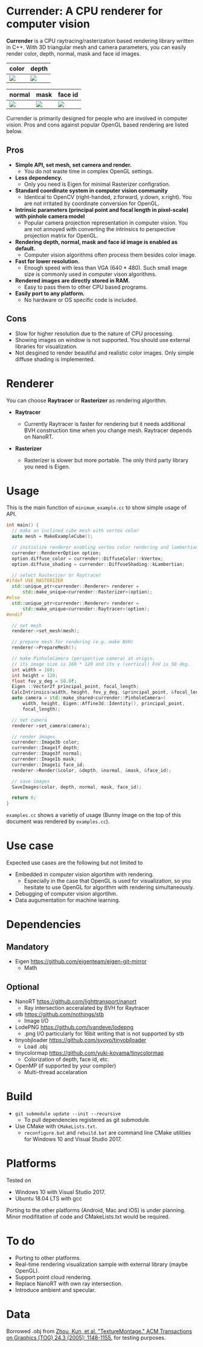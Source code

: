 # Currender: A CPU renderer for computer vision
**Currender** is a CPU raytracing/rasterization based rendering library written in C++.
With 3D triangular mesh and camera parameters, you can easily render color, depth, normal, mask and face id images.

|color|depth|
|---|---|
|![](data/bunny/front_color.png)|![](data/bunny/front_vis_depth.png)|


|normal|mask|face id|
|---|---|---|
|![](data/bunny/front_vis_normal.png)|![](data/bunny/front_mask.png)|![](data/bunny/front_vis_face_id.png)|

Currender is primarily designed for people who are involved in computer vision.
Pros and cons against popular OpenGL based rendering are listed below.
## Pros
- **Simple API, set mesh, set camera and render.**
  - You do not waste time in complex OpenGL settings.
- **Less dependency.**
  - Only you need is Eigen for minimal Rasterizer configration.
- **Standard coordinate system in computer vision community**
  - Identical to OpenCV (right-handed, z:forward, y:down, x:right). You are not irritated by coordinate conversion for OpenGL.
- **Intrinsic parameters (principal point and focal length in pixel-scale) with pinhole camera model**
  - Popular camera projection representation in computer vision. You are not annoyed with converting the intrinsics to perspective projection matrix for OpenGL.
- **Rendering depth, normal, mask and face id image is enabled as default.**
  - Computer vision algorithms often process them besides color image.
- **Fast for lower resolution.**
  -  Enough speed with less than VGA (640 * 480). Such small image size is commonly used in computer vison algorithms.
- **Rendered images are directly stored in RAM.**
  - Easy to pass them to other CPU based programs.
- **Easily port to any platform.**
  - No hardware or OS specific code is included.

## Cons
- Slow for higher resolution due to the nature of CPU processing.
- Showing images on window is not supported. You should use external libraries for visualization.
- Not desgined to render beautiful and realistic color images. Only simple diffuse shading is implemented.

# Renderer
You can choose **Raytracer** or **Rasterizer** as rendering algorithm.  

- **Raytracer**
    - Currently Raytracer is faster for rendering but it needs additional BVH construction time when you change mesh. Raytracer depends on NanoRT.

- **Rasterizer**
    - Rasterizer is slower but more portable. The only third party library you need is Eigen.

# Usage
This is the main function of `minimum_example.cc` to show simple usage of API. 
```C++
int main() {
  // make an inclined cube mesh with vertex color
  auto mesh = MakeExampleCube();

  // initialize renderer enabling vertex color rendering and lambertian shading
  currender::RendererOption option;
  option.diffuse_color = currender::DiffuseColor::kVertex;
  option.diffuse_shading = currender::DiffuseShading::kLambertian;

  // select Rasterizer or Raytracer
#ifdef USE_RASTERIZER
  std::unique_ptr<currender::Renderer> renderer =
      std::make_unique<currender::Rasterizer>(option);
#else
  std::unique_ptr<currender::Renderer> renderer =
      std::make_unique<currender::Raytracer>(option);
#endif

  // set mesh
  renderer->set_mesh(mesh);

  // prepare mesh for rendering (e.g. make BVH)
  renderer->PrepareMesh();

  // make PinholeCamera (perspective camera) at origin.
  // its image size is 160 * 120 and its y (vertical) FoV is 50 deg.
  int width = 160;
  int height = 120;
  float fov_y_deg = 50.0f;
  Eigen ::Vector2f principal_point, focal_length;
  CalcIntrinsics(width, height, fov_y_deg, &principal_point, &focal_length);
  auto camera = std::make_shared<currender::PinholeCamera>(
      width, height, Eigen::Affine3d::Identity(), principal_point,
      focal_length);

  // set camera
  renderer->set_camera(camera);

  // render images
  currender::Image3b color;
  currender::Image1f depth;
  currender::Image3f normal;
  currender::Image1b mask;
  currender::Image1i face_id;
  renderer->Render(&color, &depth, &normal, &mask, &face_id);

  // save images
  SaveImages(color, depth, normal, mask, face_id);

  return 0;
}
```

`examples.cc` shows a varietiy of usage (Bunny image on the top of this document was rendered by  `examples.cc`).

# Use case
Expected use cases are the following but not limited to
- Embedded in computer vision algortihm with rendering.
  - Especially in the case that OpenGL is used for visualization, so you hesitate to use OpenGL for algorithm with rendering simultaneously.
- Debugging of computer vision algortihm.
- Data augumentation for machine learning.

# Dependencies
## Mandatory
- Eigen
    https://github.com/eigenteam/eigen-git-mirror
    - Math
## Optional
- NanoRT
    https://github.com/lighttransport/nanort
    - Ray intersection acceralated by BVH for Raytracer
- stb
    https://github.com/nothings/stb
    - Image I/O
- LodePNG
    https://github.com/lvandeve/lodepng
    - .png I/O particularly for 16bit writing that is not supported by stb
- tinyobjloader
    https://github.com/syoyo/tinyobjloader
    - Load .obj
- tinycolormap
    https://github.com/yuki-koyama/tinycolormap
    - Colorization of depth, face id, etc.
- OpenMP
    (if supported by your compiler)
    - Multi-thread accelaration


# Build
- `git submodule update --init --recursive`
  - To pull dependencies registered as git submodule. 
- Use CMake with `CMakeLists.txt`.
  -  `reconfigure.bat` and `rebuild.bat` are command line CMake utilities for Windows 10 and Visual Studio 2017.

# Platforms
Tested on
- Windows 10 with Visual Studio 2017.
- Ubuntu 18.04 LTS with gcc

Porting to the other platforms (Android, Mac and iOS) is under planning.
Minor modifitation of code and CMakeLists.txt would be required.

# To do
- Porting to other platforms.
- Real-time rendering visualization sample with external library (maybe OpenGL).
- Support point cloud rendering.
- Replace NanoRT with own ray intersection.
- Introduce ambient and specular.

# Data
 Borrowed .obj from [Zhou, Kun, et al. "TextureMontage." ACM Transactions on Graphics (TOG) 24.3 (2005): 1148-1155.](http://www.kunzhou.net/tex-models.htm) for testing purposes.
